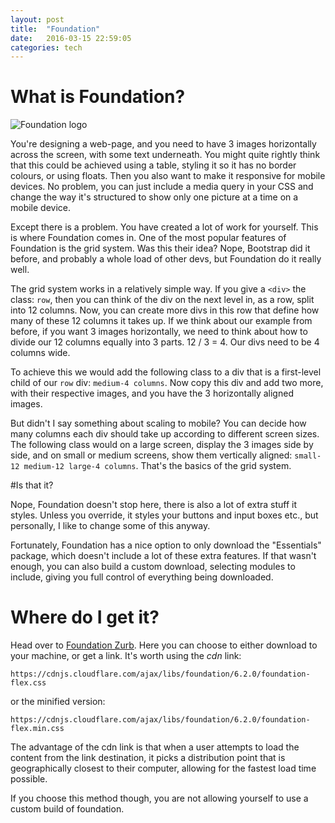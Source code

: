```yaml
---
layout: post
title:  "Foundation"
date:   2016-03-15 22:59:05
categories: tech
---
```


# What is Foundation?

![Foundation logo](http://antrecu.com/sites/default/files/foundation_logo.png)

You're designing a web-page, and you need to have 3 images horizontally across
the screen, with some text underneath. You might quite rightly think that this
could be achieved using a table, styling it so it has no border colours, or
using floats. Then you also want to make it responsive for mobile devices. No
problem, you can just include a media query in your CSS and change the way it's
structured to show only one picture at a time on a mobile device.

Except there is a problem. You have created a lot of work for yourself. This is
where Foundation comes in. One of the most popular features of Foundation is the
grid system. Was this their idea? Nope, Bootstrap did it before, and probably a
whole load of other devs, but Foundation do it really well. 

The grid system works in a relatively simple way. If you give a `<div>` the
class: `row`, then you can think of the div on the next level in, as a row,
split into 12 columns. Now, you can create more divs in this row that define how
many of these 12 columns it takes up. If we think about our example from before,
if you want 3 images horizontally, we need to think about how to divide our 12
columns equally into 3 parts. 12 / 3 = 4. Our divs need to be 4 columns wide.

To achieve this we would add the following class to a div that is a first-level
child of our `row` div: `medium-4 columns`. Now copy this div and add two more,
with their respective images, and you have the 3 horizontally aligned images.

But didn't I say something about scaling to mobile? You can decide how many
columns each div should take up according to different screen sizes. The
following class would on a large screen, display the 3 images side by side,
and on small or medium screens, show them vertically aligned: `small-12
medium-12 large-4 columns`. That's the basics of the grid system.

#Is that it?

Nope, Foundation doesn't stop here, there is also a lot of extra stuff it
styles. Unless you override, it styles your buttons and input boxes etc., but
personally, I like to change some of this anyway.

Fortunately, Foundation has a nice option to only download the "Essentials"
package, which doesn't include a lot of these extra features. If that wasn't
enough, you can also build a custom download, selecting modules to include,
giving you full control of everything being downloaded.

# Where do I get it?

Head over to [Foundation Zurb](http://foundation.zurb.com/). Here you can choose
to either download to your machine, or get a link. It's worth using the *cdn*
link:

`https://cdnjs.cloudflare.com/ajax/libs/foundation/6.2.0/foundation-flex.css` 

or the minified version:

`https://cdnjs.cloudflare.com/ajax/libs/foundation/6.2.0/foundation-flex.min.css`

The advantage of the cdn link is that when a user attempts to load
the content from the link destination, it picks a distribution point that is
geographically closest to their computer, allowing for the fastest load time
possible.

If you choose this method though, you are not allowing yourself to use a custom
build of foundation.






[jekyll]:      http://jekyllrb.com
[jekyll-gh]:   https://github.com/jekyll/jekyll
[jekyll-help]: https://github.com/jekyll/jekyll-help

